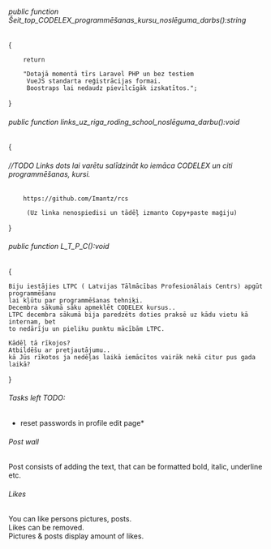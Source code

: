 ###### public function Šeit_top_CODELEX_programmēšanas_kursu_noslēguma_darbs():string

{ 

        return
        
        "Dotajā momentā tīrs Laravel PHP un bez testiem
         VueJS standarta reģistrācijas formai.
         Boostraps lai nedaudz pievilcīgāk izskatītos.";
 
      
}


###### public function links_uz_riga_roding_school_noslēguma_darbu():void

{
###### //TODO Links dots lai varētu salīdzināt ko iemāca CODELEX un citi programmēšanas, kursi. 

        https://github.com/Imantz/rcs
        
         (Uz linka nenospiedisi un tādēļ izmanto Copy+paste maģiju)
}





###### public function L_T_P_C():void

{

    Biju iestājies LTPC ( Latvijas Tālmācības Profesionālais Centrs) apgūt programmēšanu 
    lai kļūtu par programmēšanas tehniķi.
    Decembra sākumā sāku apmeklēt CODELEX kursus..
    LTPC decembra sākumā bija paredzēts doties praksē uz kādu vietu kā internam, bet
    to nedārīju un pieliku punktu mācībām LTPC.
    
    Kādēļ tā rīkojos? 
    Atbildēšu ar pretjautājumu..
    kā Jūs rīkotos ja nedēļas laikā iemācītos vairāk nekā citur pus gada laikā?

}




###### Tasks left TODO:

- reset passwords in profile edit page*

###### Post wall

Post consists of adding the text, that can be formatted bold, italic, underline etc.  

###### Likes

You can like persons pictures, posts.  
Likes can be removed.  
Pictures & posts display amount of likes.  


